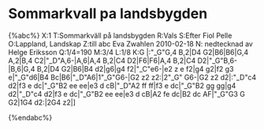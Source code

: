 # Sommarkvall pa landsbygden

{%abc%}
X:1
T:Sommarkväll på landsbygden
R:Vals
S:Efter Fiol Pelle
O:Lappland, Landskap
Z:till abc Eva Zwahlen 2010-02-18
N: nedtecknad av Helge Eriksson
Q:1/4=190
M:3/4
L:1/8
K:G
|:"_G"G,4 B,2|D4 G2|B6|B6|G,4 A,2|B,4 C2|"_D"A,6-|A,6|A,4 B,2|C4 D2|F6|F6|A,4 B,2|C4 D2|"_G"B,6-|B,6|G,4 B,2|D4 G2|B6|B4 d2|g6|g4 f2|"_C"e6-|e2 z e f2|g4 g2|f2 g3 e|"_G"d6|B4 Bc|B6|"_D"A6|1"_G"G6-|G2 z2 z2:|2"_G" G6-|G2 z2 d2|:"_D"c4 d2|f3 e dc|"_G"B2 ee ee|e3 d cB|"_D"A2 ff ff|f3 e dc|"_G"B2 gg gg|g4 d2|"_D"c4 d2|f3 e dc|"_G"B2 ee ee|e3 d cB|A2 fe dc|B2 dc AF|"_G"G3 G G2|1G4 d2:|2G4 z2|]

{%endabc%}
